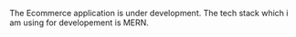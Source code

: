 The Ecommerce application is under development. The tech stack which i am using for developement is MERN.


